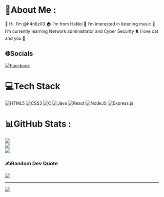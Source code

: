 # 💫About Me :
👋 Hi, I’m @h4n9z03
🏠 I’m from HaNoi
👀 I’m interested in listening music
🌱 I’m currently learning Network administrator and Cyber Security
🐈 I love cat and you 👸

## 🌐Socials
[![Facebook](https://img.shields.io/badge/Facebook-%231877F2.svg?logo=Facebook&logoColor=white)](https://facebook.com/iamhungggg) 

# 💻Tech Stack
![HTML5](https://img.shields.io/badge/html5-%23E34F26.svg?style=for-the-badge&logo=html5&logoColor=white) ![CSS3](https://img.shields.io/badge/css3-%231572B6.svg?style=for-the-badge&logo=css3&logoColor=white) ![C](https://img.shields.io/badge/c-%2300599C.svg?style=for-the-badge&logo=c&logoColor=white) ![Java](https://img.shields.io/badge/java-%23ED8B00.svg?style=for-the-badge&logo=java&logoColor=white) ![React](https://img.shields.io/badge/react-%2320232a.svg?style=for-the-badge&logo=react&logoColor=%2361DAFB) ![NodeJS](https://img.shields.io/badge/node.js-6DA55F?style=for-the-badge&logo=node.js&logoColor=white) ![Express.js](https://img.shields.io/badge/express.js-%23404d59.svg?style=for-the-badge&logo=express&logoColor=%2361DAFB)
# 📊GitHub Stats :
![](https://github-readme-stats.vercel.app/api?username=h4n9z03&theme=radical&hide_border=false&include_all_commits=false&count_private=false)<br/>
![](https://github-readme-streak-stats.herokuapp.com/?user=h4n9z03&theme=radical&hide_border=false)<br/>
![](https://github-readme-stats.vercel.app/api/top-langs/?username=h4n9z03&theme=radical&hide_border=false&include_all_commits=false&count_private=false&layout=compact)

### ✍️Random Dev Quote
![](https://quotes-github-readme.vercel.app/api?type=horizontal&theme=radical)

---
[![](https://visitcount.itsvg.in/api?id=h4n9z03&icon=0&color=0)](https://visitcount.itsvg.in)

